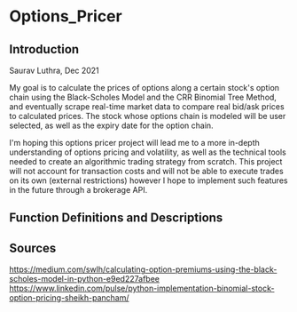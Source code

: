 # Options_Pricer

## Introduction

Saurav Luthra, Dec 2021

My goal is to calculate the prices of options along a certain stock's option chain using the Black-Scholes Model and the CRR Binomial Tree Method, and eventually scrape real-time market data to compare real bid/ask prices to calculated prices. The stock whose options chain is modeled will be user selected, as well as the expiry date for the option chain.

I'm hoping this options pricer project will lead me to a more in-depth understanding of options pricing and volatility, as well as the technical tools needed to create an algorithmic trading strategy from scratch. This project will not account for transaction costs and will not be able to execute trades on its own (external restrictions) however I hope to implement such features in the future through a brokerage API.

## Function Definitions and Descriptions

## Sources

https://medium.com/swlh/calculating-option-premiums-using-the-black-scholes-model-in-python-e9ed227afbee
https://www.linkedin.com/pulse/python-implementation-binomial-stock-option-pricing-sheikh-pancham/


